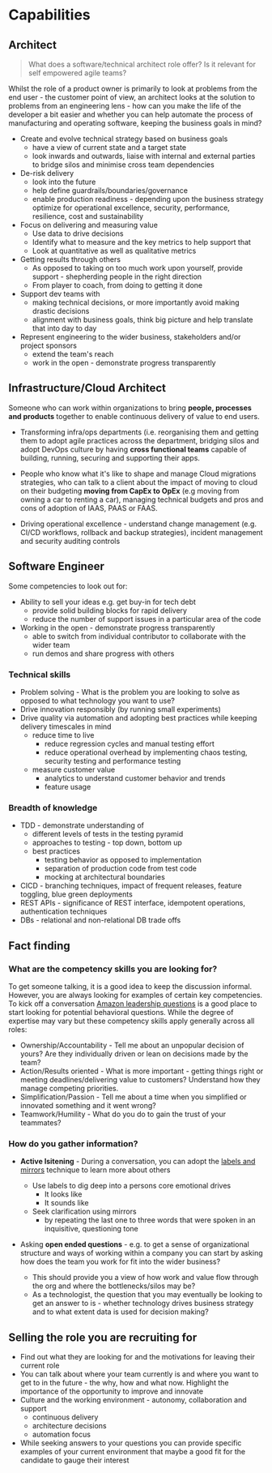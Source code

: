 # Capabilities

## Architect

> What does a software/technical architect role offer? Is it relevant for self empowered agile teams? 

Whilst the role of a product owner is primarily to look at problems from the end user - the customer point of view, an architect looks at the solution to problems from an engineering lens - how can you make the life of the developer a bit easier and whether you can help automate the process of manufacturing and operating software, keeping the business goals in mind?

* Create and evolve technical strategy based on business goals
  * have a view of current state and a target state
  * look inwards and outwards, liaise with internal and external parties to bridge silos and minimise cross team dependencies
* De-risk delivery
  * look into the future
  * help define guardrails/boundaries/governance
  * enable production readiness - depending upon the business strategy optimize for operational excellence, security, performance, resilience, cost and sustainability
* Focus on delivering and measuring value
  * Use data to drive decisions
  * Identify what to measure and the key metrics to help support that
  * Look at quantitative as well as qualitative metrics
* Getting results through others
  * As opposed to taking on too much work upon yourself, provide support - shepherding people in the right direction
  * From player to coach, from doing to getting it done
* Support dev teams with
  * making technical decisions, or more importantly avoid making drastic decisions
  * alignment with business goals, think big picture and help translate that into day to day
* Represent engineering to the wider business, stakeholders and/or project sponsors
  * extend the team's reach
  * work in the open - demonstrate progress transparently

## Infrastructure/Cloud Architect  

Someone who can work within organizations to bring **people, processes and products** together to enable continuous delivery of value to end users.

* Transforming infra/ops departments (i.e. reorganising them and getting them to adopt agile practices across the department, bridging silos and adopt DevOps culture by having **cross functional teams** capable of building, running, securing and supporting their apps.

* People who know what it's like to shape and manage Cloud migrations strategies, who can talk to a client about the impact of moving to cloud on their budgeting **moving from CapEx to OpEx** (e.g moving from owning a car to renting a car), managing technical budgets and pros and cons of adoption of IAAS, PAAS or FAAS.

* Driving operational excellence - understand change management (e.g. CI/CD workflows, rollback and backup strategies), incident management and security auditing controls

## Software Engineer

Some competencies to look out for:

* Ability to sell your ideas e.g. get buy-in for tech debt
  * provide solid building blocks for rapid delivery
  * reduce the number of support issues in a particular area of the code
* Working in the open - demonstrate progress transparently
  * able to switch from individual contributor to collaborate with the wider team
  * run demos and share progress with others

### Technical skills

* Problem solving - What is the problem you are looking to solve as opposed to what technology you want to use?
* Drive innovation responsibly (by running small experiments)
* Drive quality via automation and adopting best practices while keeping delivery timescales in mind
  * reduce time to live
    * reduce regression cycles and manual testing effort
    * reduce operational overhead by implementing chaos testing, security testing and performance testing
  * measure customer value
    * analytics to understand customer behavior and trends
    * feature usage

### Breadth of knowledge  
  
* TDD - demonstrate understanding of
  * different levels of tests in the testing pyramid
  * approaches to testing - top down, bottom up
  * best practices
    * testing behavior as opposed to implementation
    * separation of production code from test code
    * mocking at architectural boundaries
* CICD - branching techniques, impact of frequent releases, feature toggling, blue green deployments
* REST APIs - significance of REST interface, idempotent operations, authentication techniques
* DBs - relational and non-relational DB trade offs

## Fact finding

### What are the competency skills you are looking for?

To get someone talking, it is a good idea to keep the discussion informal. However, you are always looking for examples of certain key competencies. To kick off a conversation [Amazon leadership questions](https://www.yoreoyster.com/blog/amazon-leadership-principles-questions/) is a good place to start looking for potential behavioral questions. While the degree of expertise may vary but these competency skills apply generally across all roles:

* Ownership/Accountability - Tell me about an unpopular decision of yours? Are they individually driven or lean on decisions made by the team?
* Action/Results oriented - What is more important - getting things right or meeting deadlines/delivering value to customers? Understand how they manage competing priorities.
* Simplification/Passion - Tell me about a time when you simplified or innovated something and it went wrong?
* Teamwork/Humility - What do you do to gain the trust of your teammates?

### How do you gather information?

* **Active lsitening** - During a conversation, you can adopt the [labels and mirrors](https://blog.blackswanltd.com/the-edge/7-negotiation-techniques-for-introverts) technique to learn more about others
  * Use labels to dig deep into a persons core emotional drives
    * It looks like
    * It sounds like
  * Seek clarification using mirrors
    * by repeating the last one to three words that were spoken in an inquisitive, questioning tone

* Asking **open ended questions** - e.g. to get a sense of organizational structure and ways of working within a company you can start by asking how does the team you work for fit into the wider business?
  * This should provide you a view of how work and value flow through the org and where the bottlenecks/silos may be?
  * As a technologist, the question that you may eventually be looking to get an answer to is - whether technology drives business strategy and to what extent data is used for decision making?

## Selling the role you are recruiting for

* Find out what they are looking for and the motivations for leaving their current role
* You can talk about where your team currently is and where you want to get to in the future - the why, how and what now. Highlight the importance of the opportunity to improve and innovate
* Culture and the working environment - autonomy, collaboration and support
  * continuous delivery
  * architecture decisions
  * automation focus
* While seeking answers to your questions you can provide specific examples of your current environment that maybe a good fit for the candidate to gauge their interest
